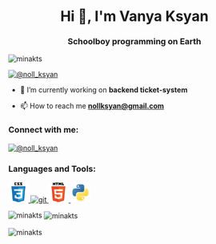 <h1 align="center">Hi 👋, I'm Vanya Ksyan</h1>
<h3 align="center">Schoolboy programming on Earth</h3>

<p align="left"> <img src="https://komarev.com/ghpvc/?username=minakts&label=Profile%20views&color=0e75b6&style=flat" alt="minakts" /> </p>

<p align="left"> <a href="https://twitter.com/@noll_ksyan" target="blank"><img src="https://img.shields.io/twitter/follow/@noll_ksyan?logo=twitter&style=for-the-badge" alt="@noll_ksyan" /></a> </p>

- 🔭 I’m currently working on **backend ticket-system**

- 📫 How to reach me **nollksyan@gmail.com**

<h3 align="left">Connect with me:</h3>
<p align="left">
<a href="https://twitter.com/@noll_ksyan" target="blank"><img align="center" src="https://raw.githubusercontent.com/rahuldkjain/github-profile-readme-generator/master/src/images/icons/Social/twitter.svg" alt="@noll_ksyan" height="30" width="40" /></a>
</p>

<h3 align="left">Languages and Tools:</h3>
<p align="left"> <a href="https://www.w3schools.com/css/" target="_blank" rel="noreferrer"> <img src="https://raw.githubusercontent.com/devicons/devicon/master/icons/css3/css3-original-wordmark.svg" alt="css3" width="40" height="40"/> </a> <a href="https://git-scm.com/" target="_blank" rel="noreferrer"> <img src="https://www.vectorlogo.zone/logos/git-scm/git-scm-icon.svg" alt="git" width="40" height="40"/> </a> <a href="https://www.w3.org/html/" target="_blank" rel="noreferrer"> <img src="https://raw.githubusercontent.com/devicons/devicon/master/icons/html5/html5-original-wordmark.svg" alt="html5" width="40" height="40"/> </a> <a href="https://www.python.org" target="_blank" rel="noreferrer"> <img src="https://raw.githubusercontent.com/devicons/devicon/master/icons/python/python-original.svg" alt="python" width="40" height="40"/> </a> </p>

<p><img align="left" src="https://github-readme-stats.vercel.app/api/top-langs?username=minakts&show_icons=true&locale=en&layout=compact" alt="minakts" /></p>

<p>&nbsp;<img align="center" src="https://github-readme-stats.vercel.app/api?username=minakts&show_icons=true&locale=en" alt="minakts" /></p>

<p><img align="center" src="https://github-readme-streak-stats.herokuapp.com/?user=minakts&" alt="minakts" /></p>
